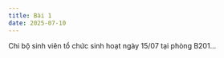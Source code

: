 ```yaml
---
title: Bài 1
date: 2025-07-10
---
```


Chi bộ sinh viên tổ chức sinh hoạt ngày 15/07 tại phòng B201...
